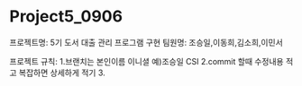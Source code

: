# Project5_0906

프로젝트명: 5기 도서 대출 관리 프로그램 구현 팀원명: 조승일,이동희,김소희,이민서

프로젝트 규칙:
1.브랜치는 본인이름 이니셜 예)조승일 CSI 
2.commit 할때 수정내용 적고 복잡하면 상세하게 적기
3.
